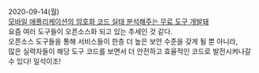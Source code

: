 2020-09-14(월)  
[모바일 애플리케이션의 암호화 코드 실태 분석해주는 무료 도구 개발돼](https://www.boannews.com/media/view.asp?idx=91038)  
요즘 여러 도구들이 오픈소스화 되고 있는 추세인 것 같다.  
오픈소스 도구들을 통해 서비스들이 한층 더 높은 보안 수준을 갖게 될 뿐 아니라,  
많은 실력자들이 해당 도구 코드를 보면서 더 안전하고 효율적인 코드로 발전시켜나갈 수 있다! 일석이조!  
